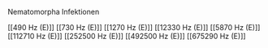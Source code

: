 Nematomorpha Infektionen

[[490 Hz (E)]]
[[730 Hz (E)]]
[[1270 Hz (E)]]
[[12330 Hz (E)]]
[[5870 Hz (E)]]
[[112710 Hz (E)]]
[[252500 Hz (E)]]
[[492500 Hz (E)]]
[[675290 Hz (E)]]
